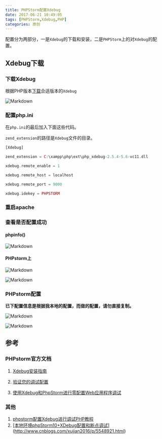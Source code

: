 ```yaml
---
title: PHPStorm配置Xdebug
date: 2017-06-21 10:49:05
tags: [PHPStorm,Xdebug,PHP]
categories: 原创
---
```


配置分为两部分，一是`Xdebug`的下载和安装，二是`PHPStorm`上的对`Xdebug`的配置。

<!--more-->

## Xdebug下载

### 下载Xdebug

根据PHP版本[下载](https://xdebug.org/download.php)合适版本的`Xdebug `

![Markdown](//upload-images.jianshu.io/upload_images/4950628-3b08f334e4825d79.png?imageMogr2/auto-orient/strip%7CimageView2/2/w/1240)

###  配置php.ini

在`php.ini`的最后加入下面这些代码。

`zend_extension`的路径是`Xdebug`文件的目录。

```php
[Xdebug]

zend_extension = C:\xampp\php\ext\php_xdebug-2.5.4-5.6-vc11.dll

xdebug.remote_enable = 1

xdebug.remote_host = localhost

xdebug.remote_port = 9000

xdebug.idekey = PHPSTORM
```



### 重启apache

###  查看是否配置成功

#### phpinfo() 

![Markdown](//upload-images.jianshu.io/upload_images/4950628-579afdd2e9205fe5.png?imageMogr2/auto-orient/strip%7CimageView2/2/w/1240)

#### PHPstorm上

![Markdown](//upload-images.jianshu.io/upload_images/4950628-dfc628d2f22bcc87.png?imageMogr2/auto-orient/strip%7CimageView2/2/w/1240)

![Markdown](//upload-images.jianshu.io/upload_images/4950628-3547f474af145503.png?imageMogr2/auto-orient/strip%7CimageView2/2/w/1240)

###  PHPstorm配置

**已下配置信息是根据我本地的配置，而做的配置，请勿直接复制。**

![Markdown](//upload-images.jianshu.io/upload_images/4950628-70e87373ddcb3757.png?imageMogr2/auto-orient/strip%7CimageView2/2/w/1240)

![Markdown](//upload-images.jianshu.io/upload_images/4950628-45e1f5d664947d3b.png?imageMogr2/auto-orient/strip%7CimageView2/2/w/1240)



## 参考

###  PHPstorm官方文档

1. [Xdebug安装指南](https://confluence.jetbrains.com/display/PhpStorm/Xdebug+Installation+Guide)

2. [验证您的调试配置](https://confluence.jetbrains.com/display/PhpStorm/Validating+Your+Debugging+Configuration)

3. [使用Xdebug和PhpStorm进行零配置Web应用程序调试](https://confluence.jetbrains.com/display/PhpStorm/Zero-configuration+Web+Application+Debugging+with+Xdebug+and+PhpStorm)

### 其他

1. [phpstorm配置Xdebug进行调试PHP教程](http://www.jb51.net/article/58069.htm)
2. [[本地环境phpStorm10+XDebug配置和断点调试](http://www.cnblogs.com/xujian2016/p/5548921.html)](http://www.cnblogs.com/xujian2016/p/5548921.html)